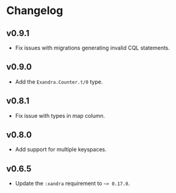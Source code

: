 # Changelog

## v0.9.1

  * Fix issues with migrations generating invalid CQL statements.

## v0.9.0

  * Add the `Exandra.Counter.t/0` type.

## v0.8.1

  * Fix issue with types in map column.

## v0.8.0

  * Add support for multiple keyspaces.

## v0.6.5

  * Update the `:xandra` requirement to `~> 0.17.0`.
